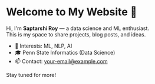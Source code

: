 # Welcome to My Website 👋

Hi, I'm **Saptarshi Roy** — a data science and ML enthusiast.  
This is my space to share projects, blog posts, and ideas.

- 🔬 Interests: ML, NLP, AI
- 🎓 Penn State Informatics (Data Science)
- 📫 Contact: your-email@example.com

Stay tuned for more!
